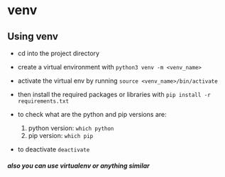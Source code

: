 # venv

## Using venv
* cd into the project directory
* create a virtual environment with `python3 venv -m <venv_name>`
* activate the virtual env by running `source <venv_name>/bin/activate`
* then install the required packages or libraries with `pip install -r requirements.txt`

* to check what are the python and pip versions are:
    1. python version: `which python`
    2. pip version: `which pip`

* to deactivate `deactivate`

#### *also you can use virtualenv or anything similar*
